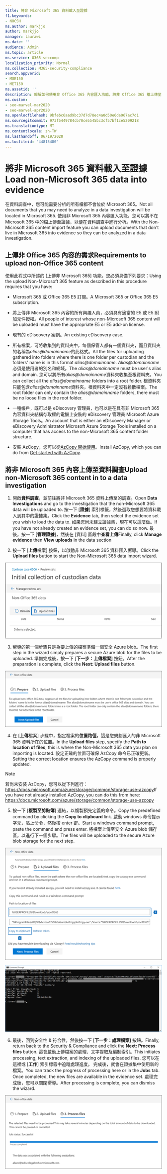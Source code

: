 ```yaml
---
title: 將非 Microsoft 365 資料載入至證據
f1.keywords:
- NOCSH
ms.author: markjjo
author: markjjo
manager: laurawi
ms.date: ''
audience: Admin
ms.topic: article
ms.service: O365-seccomp
localization_priority: Normal
ms.collection: M365-security-compliance
search.appverid:
- MOE150
- MET150
ms.assetid: ''
description: 瞭解如何使用非 Office 365 內容匯入功能，將非 Office 365 檔上傳至資料調查中的證據。
ms.custom:
- seo-marvel-mar2020
- seo-marvel-apr2020
ms.openlocfilehash: 9bfebc6aad9bc37d7d78ec4a0d50e6de967ac7d1
ms.sourcegitcommit: 973f5449784cb70ce5545bc3cf57bf1ce5209218
ms.translationtype: MT
ms.contentlocale: zh-TW
ms.lasthandoff: 06/19/2020
ms.locfileid: "44815480"
---
```

# <a name="load-non-microsoft-365-data-into-evidence"></a><span data-ttu-id="71092-103">將非 Microsoft 365 資料載入至證據</span><span class="sxs-lookup"><span data-stu-id="71092-103">Load non-Microsoft 365 data into evidence</span></span>

<span data-ttu-id="71092-104">在資料調查中，您可能需要分析的所有檔都不會位於 Microsoft 365。</span><span class="sxs-lookup"><span data-stu-id="71092-104">Not all documents that you may need to analyze in a data investigation will be located in Microsoft 365.</span></span> <span data-ttu-id="71092-105">使用非 Microsoft 365 內容匯入功能，您可以將不在 Microsoft 365 中的檔上傳至證據，以便在資料調查中進行分析。</span><span class="sxs-lookup"><span data-stu-id="71092-105">With the Non-Microsoft 365 content import feature you can upload documents that don't live in Microsoft 365 into evidence so they can be analyzed in a data investigation.</span></span>

## <a name="requirements-to-upload-non-office-365-content"></a><span data-ttu-id="71092-106">上傳非 Office 365 內容的需求</span><span class="sxs-lookup"><span data-stu-id="71092-106">Requirements to upload non-Office 365 content</span></span>

<span data-ttu-id="71092-107">使用此程式中所述的 [上傳非 Microsoft 365] 功能，您必須具備下列要求：</span><span class="sxs-lookup"><span data-stu-id="71092-107">Using the upload Non-Microsoft 365 feature as described in this procedure requires that you have:</span></span>

- <span data-ttu-id="71092-108">Microsoft 365 或 Office 365 E5 訂閱。</span><span class="sxs-lookup"><span data-stu-id="71092-108">A Microsoft 365 or Office 365 E5 subscription.</span></span>

- <span data-ttu-id="71092-109">將上傳非 Microsoft 365 內容的所有興趣人員，必須具有適當的 E5 或 E5 附加元件授權。</span><span class="sxs-lookup"><span data-stu-id="71092-109">All people of interest whose non-Microsoft 365 content will be uploaded must have the appropriate E5 or E5 add-on license.</span></span>

- <span data-ttu-id="71092-110">現有的 eDiscovery 案例。</span><span class="sxs-lookup"><span data-stu-id="71092-110">An existing eDiscovery case.</span></span>

- <span data-ttu-id="71092-111">所有檔案，可將收集到的資料夾中，每個保管人都有一個資料夾，而且資料夾的名稱為*alias@domainname*的此格式。</span><span class="sxs-lookup"><span data-stu-id="71092-111">All the files for uploading gathered into folders where there is one folder per custodian and the folders' name is in this format *alias@domainname*.</span></span> <span data-ttu-id="71092-112">*Alias@domainname*必須是使用者的別名和網域。</span><span class="sxs-lookup"><span data-stu-id="71092-112">The *alias@domainname* must be user's alias and domain.</span></span> <span data-ttu-id="71092-113">您可以將所有*alias@domainname*資料夾收集至根資料夾。</span><span class="sxs-lookup"><span data-stu-id="71092-113">You can collect all the *alias@domainname* folders into a root folder.</span></span> <span data-ttu-id="71092-114">根資料夾只能包含*alias@domainname*資料夾，根資料夾中一定沒有鬆散檔案。</span><span class="sxs-lookup"><span data-stu-id="71092-114">The root folder can only contain the *alias@domainname* folders, there must be no loose files in the root folder.</span></span>

- <span data-ttu-id="71092-115">一種帳戶，既可以是 eDiscovery 管理員，也可以是在具有非 Microsoft 365 內容資料夾結構存取權的電腦上安裝的 eDiscovery 管理員 Microsoft Azure Storage Tools。</span><span class="sxs-lookup"><span data-stu-id="71092-115">An account that is either an eDiscovery Manager or eDiscovery Administrator Microsoft Azure Storage Tools installed on a computer that has access to the non-Microsoft 365 content folder structure.</span></span>

- <span data-ttu-id="71092-116">安裝 AzCopy，您可以從[AzCopy 開始使用](https://docs.microsoft.com/azure/storage/common/storage-use-azcopy)。</span><span class="sxs-lookup"><span data-stu-id="71092-116">Install AzCopy, which you can do from [Get started with AzCopy](https://docs.microsoft.com/azure/storage/common/storage-use-azcopy).</span></span>

## <a name="upload-non-microsoft-365-content-in-to-a-data-investigation"></a><span data-ttu-id="71092-117">將非 Microsoft 365 內容上傳至資料調查</span><span class="sxs-lookup"><span data-stu-id="71092-117">Upload non-Microsoft 365 content in to a data investigation</span></span>

1. <span data-ttu-id="71092-118">開啟**資料調查**，並前往將非 Microsoft 365 資料上傳至的調查。</span><span class="sxs-lookup"><span data-stu-id="71092-118">Open **Data Investigations** and go to the investigation that the non-Microsoft 365 data will be uploaded to.</span></span>  <span data-ttu-id="71092-119">按一下 [**證據**] 索引標籤，然後選取您想要將資料載入到其中的證據集。</span><span class="sxs-lookup"><span data-stu-id="71092-119">Click the **Evidence** tab, then select the evidence set you wish to load the data to.</span></span>  <span data-ttu-id="71092-120">如果您尚未建立證據集，現在可以這麼做。</span><span class="sxs-lookup"><span data-stu-id="71092-120">If you have not already created an evidence set, you can do so now.</span></span>  <span data-ttu-id="71092-121">最後，按一下 [**管理證據**]，然後在 [資料] 區段中**查看上傳**</span><span class="sxs-lookup"><span data-stu-id="71092-121">Finally, click **Manage evidence** then **View uploads** in the data section</span></span>

2. <span data-ttu-id="71092-122">按一下 [**上傳**檔案] 按鈕，以啟動非 Microsoft 365 資料匯入嚮導。</span><span class="sxs-lookup"><span data-stu-id="71092-122">Click the **Upload files** button to start the Non-Microsoft 365 data import wizard.</span></span>

![上傳檔案](../media/574f4059-4146-4058-9df3-ec97cf28d7c7.png)

3. <span data-ttu-id="71092-124">嚮導的第一個步驟只是為要上傳的檔案準備一個安全 Azure blob。</span><span class="sxs-lookup"><span data-stu-id="71092-124">The first step in the wizard simply prepares a secure Azure blob for the files to be uploaded.</span></span>  <span data-ttu-id="71092-125">準備完成後，按一下 [**下一步：上傳檔案]** 按鈕。</span><span class="sxs-lookup"><span data-stu-id="71092-125">After the preparation is complete, click the **Next: Upload files** button.</span></span>

![準備非 Microsoft 365 的資料匯入](../media/0670a347-a578-454a-9b3d-e70ef47aec57.png)
 
4. <span data-ttu-id="71092-127">在 [**上傳**檔案] 步驟中，指定檔案的**位置路徑**，這是您規劃匯入的非 Microsoft 365 資料所在的位置。</span><span class="sxs-lookup"><span data-stu-id="71092-127">In the **Upload files** step, specify the **Path to location of files**, this is where the Non-Microsoft 365 data you plan on importing is located.</span></span>  <span data-ttu-id="71092-128">設定正確的位置可確保 AzCopy 命令已正確更新。</span><span class="sxs-lookup"><span data-stu-id="71092-128">Setting the correct location ensures the AzCopy command is properly updated.</span></span>

> [!NOTE]
> <span data-ttu-id="71092-129">若尚未安裝 AzCopy，您可以從下列進行：https://docs.microsoft.com/azure/storage/common/storage-use-azcopy</span><span class="sxs-lookup"><span data-stu-id="71092-129">If you have not already installed AzCopy, you can do this from here: https://docs.microsoft.com/azure/storage/common/storage-use-azcopy</span></span>

5. <span data-ttu-id="71092-130">按一下 [**複製至剪貼簿**] 連結，以複製預先定義的命令。</span><span class="sxs-lookup"><span data-stu-id="71092-130">Copy the predefined command by clicking the **Copy to clipboard** link.</span></span> <span data-ttu-id="71092-131">啟動 windows 命令提示字元，貼上命令，然後按 enter 鍵。</span><span class="sxs-lookup"><span data-stu-id="71092-131">Start a windows command prompt, paste the command and press enter.</span></span>  <span data-ttu-id="71092-132">將檔案上傳至安全 Azure blob 儲存區，以進行下一個步驟。</span><span class="sxs-lookup"><span data-stu-id="71092-132">The files will be uploaded to the secure Azure blob storage for the next step.</span></span>

![上傳非 Microsoft 365 資料匯入的檔案](../media/3ea53b5d-7f9b-4dfc-ba63-90a38c14d41a.png)

![使用 AzCopy 匯入非 Microsoft 365 資料](../media/504e2dbe-f36f-4f36-9b08-04aea85d8250.png)

6. <span data-ttu-id="71092-135">最後，回到安全性 & 符合性，然後按一下 [**下一步：處理檔案]** 按鈕。</span><span class="sxs-lookup"><span data-stu-id="71092-135">Finally, return back to the Security & Compliance and click the **Next: Process files** button.</span></span>  <span data-ttu-id="71092-136">這會啟動上傳檔案的處理、文字提取及編制索引。</span><span class="sxs-lookup"><span data-stu-id="71092-136">This initiates processing, text extraction, and indexing of the uploaded files.</span></span>  <span data-ttu-id="71092-137">您可以在這裡或 [**工作**] 索引標籤中追蹤處理進度。 完成後，就會在證據集中使用新的檔案。</span><span class="sxs-lookup"><span data-stu-id="71092-137">You can track the progress of processing here or in the **Jobs** tab.  Once completed, the new files are available in the evidence set.</span></span>  <span data-ttu-id="71092-138">處理完成後，您可以關閉嚮導。</span><span class="sxs-lookup"><span data-stu-id="71092-138">After processing is complete, you can dismiss the wizard.</span></span>

![非 Microsoft 365 Import 處理檔案](../media/218b1545-416a-4a9f-9b25-3b70e8508f67.png)


